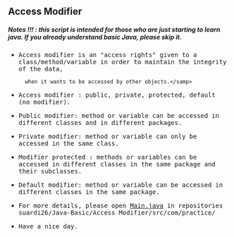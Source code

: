 ## Access Modifier
##### Notes !!! : this script is intended for those who are just starting to learn java. If you already understand basic Java, please skip it.

- <samp>Access modifier is an "access rights" given to a class/method/variable in order to maintain the integrity of the data, 
  
        when it wants to be accessed by other objects.</samp>
        
- <samp>Access modifier : public, private, protected, default (no modifier).</samp>
        
- <samp>Public modifier: method or variable can be accessed in different classes and in different packages.</samp>

- <samp>Private modifier: method or variable can only be accessed in the same class.</samp>

- <samp>Modifier protected : methods or variables can be accessed in different classes in the same package and their subclasses.</samp>

- <samp>Default modifier: method or variable can be accessed in different classes in the same package.</samp>

- <samp>For more details, please open [Main.java](https://github.com/suardi26/Java-Basic/blob/main/Access%20Modifier/src/com/practice/Main.java) in repositories suardi26/Java-Basic/Access Modifier/src/com/practice/</samp>

- <samp>Have a nice day.</samp>

